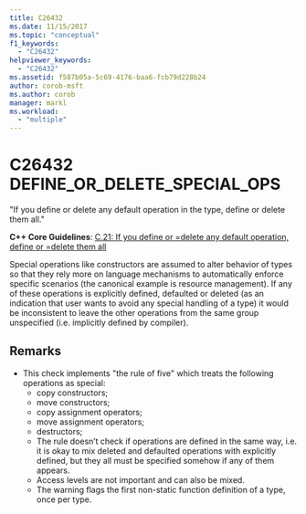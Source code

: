 ```yaml
---
title: C26432
ms.date: 11/15/2017
ms.topic: "conceptual"
f1_keywords:
  - "C26432"
helpviewer_keywords:
  - "C26432"
ms.assetid: f587b05a-5c69-4176-baa6-fcb79d228b24
author: corob-msft
ms.author: corob
manager: markl
ms.workload:
  - "multiple"
---
```

# C26432 DEFINE_OR_DELETE_SPECIAL_OPS
"If you define or delete any default operation in the type, define or delete them all."

**C++ Core Guidelines**:
[C.21: If you define or =delete any default operation, define or =delete them all](https://isocpp.github.io/CppCoreGuidelines/CppCoreGuidelines#c21-if-you-define-or-delete-any-default-operation-define-or-delete-them-all)

Special operations like constructors are assumed to alter behavior of types so that they rely more on language mechanisms to automatically enforce specific scenarios (the canonical example is resource management). If any of these operations is explicitly defined, defaulted or deleted (as an indication that user wants to avoid any special handling of a type) it would be inconsistent to leave the other operations from the same group unspecified (i.e. implicitly defined by compiler).

## Remarks
- This check implements "the rule of five" which treats the following operations as special:
  - copy constructors;
  - move constructors;
  - copy assignment operators;
  - move assignment operators;
  - destructors;
  - The rule doesn’t check if operations are defined in the same way, i.e. it is okay to mix deleted and defaulted operations with explicitly defined, but they all must be specified somehow if any of them appears.
  - Access levels are not important and can also be mixed.
  - The warning flags the first non-static function definition of a type, once per type.
